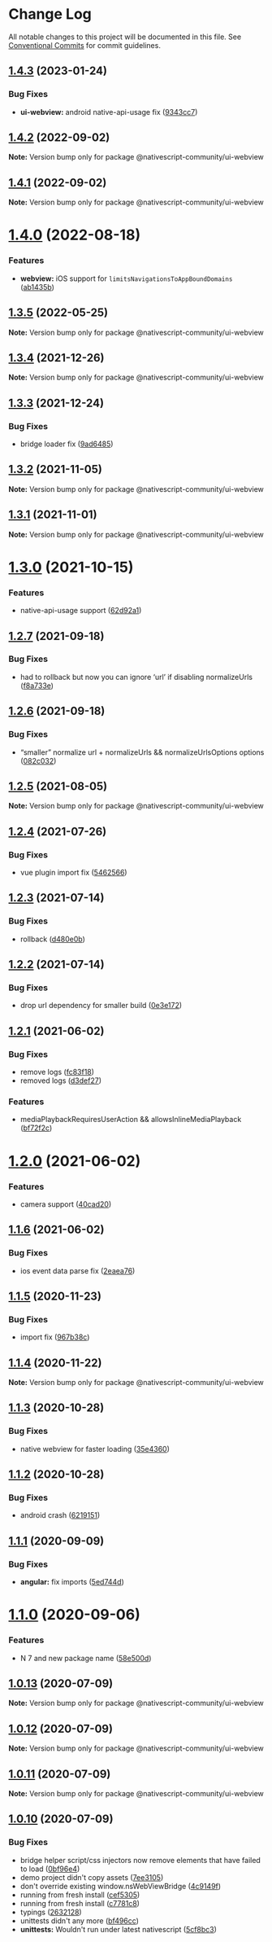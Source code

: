# Change Log

All notable changes to this project will be documented in this file.
See [Conventional Commits](https://conventionalcommits.org) for commit guidelines.

## [1.4.3](https://github.com/nativescript-community/ui-webview/compare/v1.4.2...v1.4.3) (2023-01-24)


### Bug Fixes

* **ui-webview:** android native-api-usage fix ([9343cc7](https://github.com/nativescript-community/ui-webview/commit/9343cc707295c8e1b970a5e068b37fde55359714))





## [1.4.2](https://github.com/nativescript-community/ui-webview/compare/v1.4.1...v1.4.2) (2022-09-02)

**Note:** Version bump only for package @nativescript-community/ui-webview

## [1.4.1](https://github.com/nativescript-community/ui-webview/compare/v1.4.0...v1.4.1) (2022-09-02)

**Note:** Version bump only for package @nativescript-community/ui-webview

# [1.4.0](https://github.com/nativescript-community/ui-webview/compare/v1.3.5...v1.4.0) (2022-08-18)

### Features

* **webview:** iOS support for `limitsNavigationsToAppBoundDomains` ([ab1435b](https://github.com/nativescript-community/ui-webview/commit/ab1435b4b1f2e76836df8534f5cf5ef01240bdcf))

## [1.3.5](https://github.com/nativescript-community/ui-webview/compare/v1.3.4...v1.3.5) (2022-05-25)

**Note:** Version bump only for package @nativescript-community/ui-webview

## [1.3.4](https://github.com/nativescript-community/ui-webview/compare/v1.3.3...v1.3.4) (2021-12-26)

**Note:** Version bump only for package @nativescript-community/ui-webview

## [1.3.3](https://github.com/nativescript-community/ui-webview/compare/v1.3.2...v1.3.3) (2021-12-24)

### Bug Fixes

* bridge loader fix ([9ad6485](https://github.com/nativescript-community/ui-webview/commit/9ad64852fdade3f1702dfccc342592b6532f5996))

## [1.3.2](https://github.com/nativescript-community/ui-webview/compare/v1.3.1...v1.3.2) (2021-11-05)

**Note:** Version bump only for package @nativescript-community/ui-webview

## [1.3.1](https://github.com/nativescript-community/ui-webview/compare/v1.3.0...v1.3.1) (2021-11-01)

**Note:** Version bump only for package @nativescript-community/ui-webview

# [1.3.0](https://github.com/nativescript-community/ui-webview/compare/v1.2.7...v1.3.0) (2021-10-15)

### Features

* native-api-usage support ([62d92a1](https://github.com/nativescript-community/ui-webview/commit/62d92a1c27499df46227ddc7d3a5a48967a8c4ec))

## [1.2.7](https://github.com/nativescript-community/ui-webview/compare/v1.2.6...v1.2.7) (2021-09-18)

### Bug Fixes

* had to rollback but now you can ignore ‘url’ if disabling normalizeUrls ([f8a733e](https://github.com/nativescript-community/ui-webview/commit/f8a733e7a8ed34ffb235a02902efa425f859b0b7))

## [1.2.6](https://github.com/nativescript-community/ui-webview/compare/v1.2.5...v1.2.6) (2021-09-18)

### Bug Fixes

* “smaller” normalize url + normalizeUrls && normalizeUrlsOptions options ([082c032](https://github.com/nativescript-community/ui-webview/commit/082c032d015d99c670af20c1107fc3b30bdb2bbe))

## [1.2.5](https://github.com/nativescript-community/ui-webview/compare/v1.2.4...v1.2.5) (2021-08-05)

**Note:** Version bump only for package @nativescript-community/ui-webview

## [1.2.4](https://github.com/nativescript-community/ui-webview/compare/v1.2.3...v1.2.4) (2021-07-26)

### Bug Fixes

* vue plugin import fix ([5462566](https://github.com/nativescript-community/ui-webview/commit/546256633d816f9e673bde48dcc555f311962b27))

## [1.2.3](https://github.com/nativescript-community/ui-webview/compare/v1.2.2...v1.2.3) (2021-07-14)

### Bug Fixes

* rollback ([d480e0b](https://github.com/nativescript-community/ui-webview/commit/d480e0b26083dabef140e140b6bc59dc0cdbb386))

## [1.2.2](https://github.com/nativescript-community/ui-webview/compare/v1.2.1...v1.2.2) (2021-07-14)

### Bug Fixes

* drop url dependency for smaller build ([0e3e172](https://github.com/nativescript-community/ui-webview/commit/0e3e172e4622729a3a41742ac533c0139a0e1080))

## [1.2.1](https://github.com/nativescript-community/ui-webview/compare/v1.2.0...v1.2.1) (2021-06-02)

### Bug Fixes

* remove logs ([fc83f18](https://github.com/nativescript-community/ui-webview/commit/fc83f18e486ba72448c52d9083ab0d934c92dde1))
* removed logs ([d3def27](https://github.com/nativescript-community/ui-webview/commit/d3def2701addb95f159ca7ed6d109d57657a6af9))

### Features

* mediaPlaybackRequiresUserAction && allowsInlineMediaPlayback ([bf72f2c](https://github.com/nativescript-community/ui-webview/commit/bf72f2cfc08884450e2b3dc7522da57c095f983b))

# [1.2.0](https://github.com/nativescript-community/ui-webview/compare/v1.1.6...v1.2.0) (2021-06-02)

### Features

* camera support ([40cad20](https://github.com/nativescript-community/ui-webview/commit/40cad20f54beecbdfd2f923d8d3ac558badc049c))

## [1.1.6](https://github.com/nativescript-community/ui-webview/compare/v1.1.5...v1.1.6) (2021-06-02)

### Bug Fixes

* ios event data parse fix ([2eaea76](https://github.com/nativescript-community/ui-webview/commit/2eaea7670f6731fcf1dbfda5f8de0534050c9fd9))

## [1.1.5](https://github.com/nativescript-community/ui-webview/compare/v1.1.4...v1.1.5) (2020-11-23)

### Bug Fixes

* import fix ([967b38c](https://github.com/nativescript-community/ui-webview/commit/967b38c15fbce5f6a742e5204f46f246348cd2d1))

## [1.1.4](https://github.com/nativescript-community/ui-webview/compare/v1.1.3...v1.1.4) (2020-11-22)

**Note:** Version bump only for package @nativescript-community/ui-webview

## [1.1.3](https://github.com/nativescript-community/ui-webview/compare/v1.1.2...v1.1.3) (2020-10-28)

### Bug Fixes

* native webview for faster loading ([35e4360](https://github.com/nativescript-community/ui-webview/commit/35e4360bc86ea2c8aa03191b1fab09048b327b2a))

## [1.1.2](https://github.com/nativescript-community/ui-webview/compare/v1.1.1...v1.1.2) (2020-10-28)

### Bug Fixes

* android crash ([6219151](https://github.com/nativescript-community/ui-webview/commit/621915114cec45a26dca1e179ea514a9f57f3b82))

## [1.1.1](https://github.com/nativescript-community/ui-webview/compare/v1.1.0...v1.1.1) (2020-09-09)

### Bug Fixes

* **angular:** fix imports ([5ed744d](https://github.com/nativescript-community/ui-webview/commit/5ed744dc2225d52bcbe6d9eb197734a282474bca))

# [1.1.0](https://github.com/nativescript-community/ui-webview/compare/v1.0.13...v1.1.0) (2020-09-06)

### Features

* N 7 and new package name ([58e500d](https://github.com/nativescript-community/ui-webview/commit/58e500dee3505eec19dfafaed1322460b83727b0))

## [1.0.13](https://github.com/nativescript-community/ui-webview/compare/v1.0.12...v1.0.13) (2020-07-09)

**Note:** Version bump only for package @nativescript-community/ui-webview

## [1.0.12](https://github.com/nativescript-community/ui-webview/compare/v1.0.11...v1.0.12) (2020-07-09)

**Note:** Version bump only for package @nativescript-community/ui-webview

## [1.0.11](https://github.com/nativescript-community/ui-webview/compare/v1.0.10...v1.0.11) (2020-07-09)

**Note:** Version bump only for package @nativescript-community/ui-webview

## [1.0.10](https://github.com/nativescript-community/ui-webview/compare/v5.2.0...v1.0.10) (2020-07-09)

### Bug Fixes

* bridge helper script/css injectors now remove elements that have failed to load ([0bf96e4](https://github.com/nativescript-community/ui-webview/commit/0bf96e43b2521ab4e43af13342565d6dcafee7d1))
* demo project didn't copy assets ([7ee3105](https://github.com/nativescript-community/ui-webview/commit/7ee31054a90b0596d75eb99dfd0546f40032b1aa))
* don't override existing window.nsWebViewBridge ([4c9149f](https://github.com/nativescript-community/ui-webview/commit/4c9149fb996426fe9c6ee8ae0503cd2fa54069d3))
* running from fresh install ([cef5305](https://github.com/nativescript-community/ui-webview/commit/cef5305634f75128d82c5f1556745a33f6a7d925))
* running from fresh install ([c7781c8](https://github.com/nativescript-community/ui-webview/commit/c7781c80cf94a3da9d912f7dc0004b4d5cfe87d6))
* typings ([2632128](https://github.com/nativescript-community/ui-webview/commit/26321282d6bbb58454fdc704e0e9ed5ddb95c44b))
* unittests didn't any more ([bf496cc](https://github.com/nativescript-community/ui-webview/commit/bf496cc2ab3126dc056605b84de6e2ee45a85952))
* **unittests:** Wouldn't run under latest nativescript ([5cf8bc3](https://github.com/nativescript-community/ui-webview/commit/5cf8bc3a223203a573a978ca557f8af6bdbd65e3))
